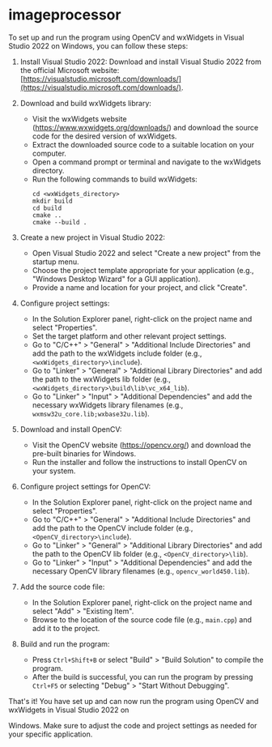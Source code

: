 # imageprocessor

To set up and run the program using OpenCV and wxWidgets in Visual Studio 2022 on Windows, you can follow these steps:

1. Install Visual Studio 2022: Download and install Visual Studio 2022 from the official Microsoft website: [https://visualstudio.microsoft.com/downloads/](https://visualstudio.microsoft.com/downloads/).

2. Download and build wxWidgets library:
   - Visit the wxWidgets website (https://www.wxwidgets.org/downloads/) and download the source code for the desired version of wxWidgets.
   - Extract the downloaded source code to a suitable location on your computer.
   - Open a command prompt or terminal and navigate to the wxWidgets directory.
   - Run the following commands to build wxWidgets:
     ```
     cd <wxWidgets_directory>
     mkdir build
     cd build
     cmake ..
     cmake --build .
     ```

3. Create a new project in Visual Studio 2022:
   - Open Visual Studio 2022 and select "Create a new project" from the startup menu.
   - Choose the project template appropriate for your application (e.g., "Windows Desktop Wizard" for a GUI application).
   - Provide a name and location for your project, and click "Create".

4. Configure project settings:
   - In the Solution Explorer panel, right-click on the project name and select "Properties".
   - Set the target platform and other relevant project settings.
   - Go to "C/C++" > "General" > "Additional Include Directories" and add the path to the wxWidgets include folder (e.g., `<wxWidgets_directory>\include`).
   - Go to "Linker" > "General" > "Additional Library Directories" and add the path to the wxWidgets lib folder (e.g., `<wxWidgets_directory>\build\lib\vc_x64_lib`).
   - Go to "Linker" > "Input" > "Additional Dependencies" and add the necessary wxWidgets library filenames (e.g., `wxmsw32u_core.lib;wxbase32u.lib`).

5. Download and install OpenCV:
   - Visit the OpenCV website (https://opencv.org/) and download the pre-built binaries for Windows.
   - Run the installer and follow the instructions to install OpenCV on your system.

6. Configure project settings for OpenCV:
   - In the Solution Explorer panel, right-click on the project name and select "Properties".
   - Go to "C/C++" > "General" > "Additional Include Directories" and add the path to the OpenCV include folder (e.g., `<OpenCV_directory>\include`).
   - Go to "Linker" > "General" > "Additional Library Directories" and add the path to the OpenCV lib folder (e.g., `<OpenCV_directory>\lib`).
   - Go to "Linker" > "Input" > "Additional Dependencies" and add the necessary OpenCV library filenames (e.g., `opencv_world450.lib`).

7. Add the source code file:
   - In the Solution Explorer panel, right-click on the project name and select "Add" > "Existing Item".
   - Browse to the location of the source code file (e.g., `main.cpp`) and add it to the project.

8. Build and run the program:
   - Press `Ctrl+Shift+B` or select "Build" > "Build Solution" to compile the program.
   - After the build is successful, you can run the program by pressing `Ctrl+F5` or selecting "Debug" > "Start Without Debugging".

That's it! You have set up and can now run the program using OpenCV and wxWidgets in Visual Studio 2022 on

 Windows. Make sure to adjust the code and project settings as needed for your specific application.
